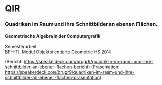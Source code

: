 # QIR
### Quadriken im Raum und ihre Schnittbilder an ebenen Flächen.

#### Geometrische Algebra in der Computergrafik

Semesterarbeit<br>
BFH-TI, Modul Objektorientierte Geometrie HS 2014<br>

(Bericht: https://speakerdeck.com/brugr9/quadriken-im-raum-und-ihre-schnittbilder-an-ebenen-flachen-bericht)
(Präsentation: https://speakerdeck.com/brugr9/quadriken-im-raum-und-ihre-schnittbilder-an-ebenen-flachen-prasentation)

